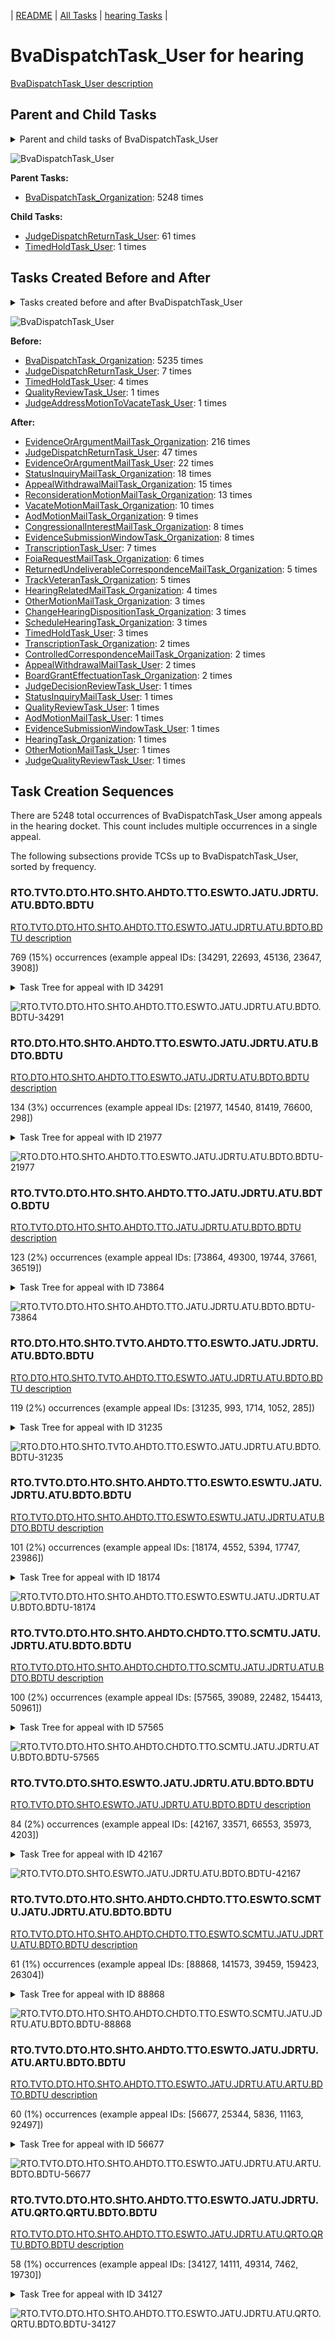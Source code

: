 <!-- DO NOT EDIT THIS FILE.  This file is autogenerated. -->
| [README](../README.md) | [All Tasks](../alltasks.md) | [hearing Tasks](tasklist.md) |

# BvaDispatchTask_User for hearing

[BvaDispatchTask_User description](../descr/BvaDispatchTask_User.md)

## Parent and Child Tasks

<details><summary markdown='span'>Parent and child tasks of BvaDispatchTask_User
</summary>

```
digraph G {
rankdir=LR;
node [shape=box]
"BvaDispatchTask_User" -> "JudgeDispatchReturnTask_User" [label=61]
"BvaDispatchTask_User" -> "TimedHoldTask_User" [label=1]
"BvaDispatchTask_Organization" -> "BvaDispatchTask_User" [label=5248]
}
```
</details>

![BvaDispatchTask_User](dot/BvaDispatchTask_User-parentchild.dot.png)

**Parent Tasks:**

   * [BvaDispatchTask_Organization](BvaDispatchTask_Organization.md): 5248 times

**Child Tasks:**

   * [JudgeDispatchReturnTask_User](JudgeDispatchReturnTask_User.md): 61 times
   * [TimedHoldTask_User](TimedHoldTask_User.md): 1 times

## Tasks Created Before and After

<details><summary markdown='span'>Tasks created before and after BvaDispatchTask_User</summary>

```
digraph G {
rankdir=LR;

"BvaDispatchTask_User" -> "EvidenceOrArgumentMailTask_Organization" [label=216]
"BvaDispatchTask_User" -> "JudgeDispatchReturnTask_User" [label=47]
"BvaDispatchTask_User" -> "EvidenceOrArgumentMailTask_User" [label=22]
"BvaDispatchTask_User" -> "StatusInquiryMailTask_Organization" [label=18]
"BvaDispatchTask_User" -> "AppealWithdrawalMailTask_Organization" [label=15]
"BvaDispatchTask_User" -> "ReconsiderationMotionMailTask_Organization" [label=13]
"BvaDispatchTask_User" -> "VacateMotionMailTask_Organization" [label=10]
"BvaDispatchTask_User" -> "AodMotionMailTask_Organization" [label=9]
"BvaDispatchTask_User" -> "EvidenceSubmissionWindowTask_Organization" [label=8]
"BvaDispatchTask_User" -> "CongressionalInterestMailTask_Organization" [label=8]
"BvaDispatchTask_User" -> "TranscriptionTask_User" [label=7]
"BvaDispatchTask_User" -> "FoiaRequestMailTask_Organization" [label=6]
"BvaDispatchTask_User" -> "TrackVeteranTask_Organization" [label=5]
"BvaDispatchTask_User" -> "ReturnedUndeliverableCorrespondenceMailTask_Organization" [label=5]
"BvaDispatchTask_User" -> "HearingRelatedMailTask_Organization" [label=4]
"BvaDispatchTask_User" -> "TimedHoldTask_User" [label=3]
"BvaDispatchTask_User" -> "ScheduleHearingTask_Organization" [label=3]
"BvaDispatchTask_User" -> "OtherMotionMailTask_Organization" [label=3]
"BvaDispatchTask_User" -> "ChangeHearingDispositionTask_Organization" [label=3]
"BvaDispatchTask_User" -> "TranscriptionTask_Organization" [label=2]
"BvaDispatchTask_User" -> "ControlledCorrespondenceMailTask_Organization" [label=2]
"BvaDispatchTask_User" -> "BoardGrantEffectuationTask_Organization" [label=2]
"BvaDispatchTask_User" -> "AppealWithdrawalMailTask_User" [label=2]
"BvaDispatchTask_User" -> "StatusInquiryMailTask_User" [label=1]
"BvaDispatchTask_User" -> "QualityReviewTask_User" [label=1]
"BvaDispatchTask_User" -> "OtherMotionMailTask_User" [label=1]
"BvaDispatchTask_User" -> "JudgeQualityReviewTask_User" [label=1]
"BvaDispatchTask_User" -> "JudgeDecisionReviewTask_User" [label=1]
"BvaDispatchTask_User" -> "HearingTask_Organization" [label=1]
"BvaDispatchTask_User" -> "EvidenceSubmissionWindowTask_User" [label=1]
"BvaDispatchTask_User" -> "AodMotionMailTask_User" [label=1]
"BvaDispatchTask_Organization" -> "BvaDispatchTask_User" [label=5235]
"JudgeDispatchReturnTask_User" -> "BvaDispatchTask_User" [label=7]
"TimedHoldTask_User" -> "BvaDispatchTask_User" [label=4]
"QualityReviewTask_User" -> "BvaDispatchTask_User" [label=1]
"JudgeAddressMotionToVacateTask_User" -> "BvaDispatchTask_User" [label=1]
}
```
</details>

![BvaDispatchTask_User](dot/BvaDispatchTask_User.dot.png)

**Before:**

   * [BvaDispatchTask_Organization](BvaDispatchTask_Organization.md): 5235 times
   * [JudgeDispatchReturnTask_User](JudgeDispatchReturnTask_User.md): 7 times
   * [TimedHoldTask_User](TimedHoldTask_User.md): 4 times
   * [QualityReviewTask_User](QualityReviewTask_User.md): 1 times
   * [JudgeAddressMotionToVacateTask_User](JudgeAddressMotionToVacateTask_User.md): 1 times

**After:**

   * [EvidenceOrArgumentMailTask_Organization](EvidenceOrArgumentMailTask_Organization.md): 216 times
   * [JudgeDispatchReturnTask_User](JudgeDispatchReturnTask_User.md): 47 times
   * [EvidenceOrArgumentMailTask_User](EvidenceOrArgumentMailTask_User.md): 22 times
   * [StatusInquiryMailTask_Organization](StatusInquiryMailTask_Organization.md): 18 times
   * [AppealWithdrawalMailTask_Organization](AppealWithdrawalMailTask_Organization.md): 15 times
   * [ReconsiderationMotionMailTask_Organization](ReconsiderationMotionMailTask_Organization.md): 13 times
   * [VacateMotionMailTask_Organization](VacateMotionMailTask_Organization.md): 10 times
   * [AodMotionMailTask_Organization](AodMotionMailTask_Organization.md): 9 times
   * [CongressionalInterestMailTask_Organization](CongressionalInterestMailTask_Organization.md): 8 times
   * [EvidenceSubmissionWindowTask_Organization](EvidenceSubmissionWindowTask_Organization.md): 8 times
   * [TranscriptionTask_User](TranscriptionTask_User.md): 7 times
   * [FoiaRequestMailTask_Organization](FoiaRequestMailTask_Organization.md): 6 times
   * [ReturnedUndeliverableCorrespondenceMailTask_Organization](ReturnedUndeliverableCorrespondenceMailTask_Organization.md): 5 times
   * [TrackVeteranTask_Organization](TrackVeteranTask_Organization.md): 5 times
   * [HearingRelatedMailTask_Organization](HearingRelatedMailTask_Organization.md): 4 times
   * [OtherMotionMailTask_Organization](OtherMotionMailTask_Organization.md): 3 times
   * [ChangeHearingDispositionTask_Organization](ChangeHearingDispositionTask_Organization.md): 3 times
   * [ScheduleHearingTask_Organization](ScheduleHearingTask_Organization.md): 3 times
   * [TimedHoldTask_User](TimedHoldTask_User.md): 3 times
   * [TranscriptionTask_Organization](TranscriptionTask_Organization.md): 2 times
   * [ControlledCorrespondenceMailTask_Organization](ControlledCorrespondenceMailTask_Organization.md): 2 times
   * [AppealWithdrawalMailTask_User](AppealWithdrawalMailTask_User.md): 2 times
   * [BoardGrantEffectuationTask_Organization](BoardGrantEffectuationTask_Organization.md): 2 times
   * [JudgeDecisionReviewTask_User](JudgeDecisionReviewTask_User.md): 1 times
   * [StatusInquiryMailTask_User](StatusInquiryMailTask_User.md): 1 times
   * [QualityReviewTask_User](QualityReviewTask_User.md): 1 times
   * [AodMotionMailTask_User](AodMotionMailTask_User.md): 1 times
   * [EvidenceSubmissionWindowTask_User](EvidenceSubmissionWindowTask_User.md): 1 times
   * [HearingTask_Organization](HearingTask_Organization.md): 1 times
   * [OtherMotionMailTask_User](OtherMotionMailTask_User.md): 1 times
   * [JudgeQualityReviewTask_User](JudgeQualityReviewTask_User.md): 1 times

## Task Creation Sequences

There are 5248 total occurrences of BvaDispatchTask_User among appeals in the hearing docket.  This count includes multiple occurrences in a single appeal.

The following subsections provide TCSs up to BvaDispatchTask_User, sorted by frequency.

### RTO.TVTO.DTO.HTO.SHTO.AHDTO.TTO.ESWTO.JATU.JDRTU.ATU.BDTO.BDTU

[RTO.TVTO.DTO.HTO.SHTO.AHDTO.TTO.ESWTO.JATU.JDRTU.ATU.BDTO.BDTU description](../descr/RTO.TVTO.DTO.HTO.SHTO.AHDTO.TTO.ESWTO.JATU.JDRTU.ATU.BDTO.BDTU.md)

769 (15%) occurrences (example appeal IDs: [34291, 22693, 45136, 23647, 3908])

<details><summary markdown='span'>Task Tree for appeal with ID 34291</summary>

```
@startuml
skinparam {
  ObjectBorderColor #555
  ObjectBorderThickness 0
  ObjectFontStyle bold
  ObjectFontSize 14
  ObjectAttributeFontColor #333
  ObjectAttributeFontSize 12
}
  object 0.RootTask #8dd3c7 {
Organization
}
  object 1.TrackVeteranTask #bebada {
Organization
}
  object 2.DistributionTask #ffffb3 {
Organization
}
  object 3.HearingTask #fb8072 {
Organization
}
  object 4.ScheduleHearingTask #80b1d3 {
Organization
}
  object 5.AssignHearingDispositionTask #8dd3c7 {
Organization
}
  object 6.TranscriptionTask #fb8072 {
Organization
}
  object 7.EvidenceSubmissionWindowTask #fccde5 {
Organization
}
  object 8.JudgeAssignTask #ccebc5 {
User
}
  object 9.JudgeDecisionReviewTask #d9d9d9 {
User
}
  object 10.AttorneyTask #bc80bd {
User
}
  object 11.BvaDispatchTask #b3de69 {
Organization
}
  object 12.BvaDispatchTask #b3de69 {
User  <back:white>    </back>
}
0.RootTask -- 1.TrackVeteranTask
0.RootTask -- 2.DistributionTask
2.DistributionTask -- 3.HearingTask
3.HearingTask -- 4.ScheduleHearingTask
3.HearingTask -- 5.AssignHearingDispositionTask
5.AssignHearingDispositionTask -- 6.TranscriptionTask
5.AssignHearingDispositionTask -- 7.EvidenceSubmissionWindowTask
0.RootTask -- 8.JudgeAssignTask
0.RootTask -- 9.JudgeDecisionReviewTask
9.JudgeDecisionReviewTask -- 10.AttorneyTask
0.RootTask -- 11.BvaDispatchTask
11.BvaDispatchTask -- 12.BvaDispatchTask
@enduml
```
</details>

![RTO.TVTO.DTO.HTO.SHTO.AHDTO.TTO.ESWTO.JATU.JDRTU.ATU.BDTO.BDTU-34291](uml/RTO.TVTO.DTO.HTO.SHTO.AHDTO.TTO.ESWTO.JATU.JDRTU.ATU.BDTO.BDTU-34291.png)

### RTO.DTO.HTO.SHTO.AHDTO.TTO.ESWTO.JATU.JDRTU.ATU.BDTO.BDTU

[RTO.DTO.HTO.SHTO.AHDTO.TTO.ESWTO.JATU.JDRTU.ATU.BDTO.BDTU description](../descr/RTO.DTO.HTO.SHTO.AHDTO.TTO.ESWTO.JATU.JDRTU.ATU.BDTO.BDTU.md)

134 (3%) occurrences (example appeal IDs: [21977, 14540, 81419, 76600, 298])

<details><summary markdown='span'>Task Tree for appeal with ID 21977</summary>

```
@startuml
skinparam {
  ObjectBorderColor #555
  ObjectBorderThickness 0
  ObjectFontStyle bold
  ObjectFontSize 14
  ObjectAttributeFontColor #333
  ObjectAttributeFontSize 12
}
  object 0.RootTask #8dd3c7 {
Organization
}
  object 1.DistributionTask #ffffb3 {
Organization
}
  object 2.HearingTask #fb8072 {
Organization
}
  object 3.ScheduleHearingTask #80b1d3 {
Organization
}
  object 4.AssignHearingDispositionTask #8dd3c7 {
Organization
}
  object 5.TranscriptionTask #fb8072 {
Organization
}
  object 6.EvidenceSubmissionWindowTask #fccde5 {
Organization
}
  object 7.JudgeAssignTask #ccebc5 {
User
}
  object 8.JudgeDecisionReviewTask #d9d9d9 {
User
}
  object 9.AttorneyTask #bc80bd {
User
}
  object 10.BvaDispatchTask #b3de69 {
Organization
}
  object 11.BvaDispatchTask #b3de69 {
User  <back:white>    </back>
}
0.RootTask -- 1.DistributionTask
1.DistributionTask -- 2.HearingTask
2.HearingTask -- 3.ScheduleHearingTask
2.HearingTask -- 4.AssignHearingDispositionTask
4.AssignHearingDispositionTask -- 5.TranscriptionTask
4.AssignHearingDispositionTask -- 6.EvidenceSubmissionWindowTask
0.RootTask -- 7.JudgeAssignTask
0.RootTask -- 8.JudgeDecisionReviewTask
8.JudgeDecisionReviewTask -- 9.AttorneyTask
0.RootTask -- 10.BvaDispatchTask
10.BvaDispatchTask -- 11.BvaDispatchTask
@enduml
```
</details>

![RTO.DTO.HTO.SHTO.AHDTO.TTO.ESWTO.JATU.JDRTU.ATU.BDTO.BDTU-21977](uml/RTO.DTO.HTO.SHTO.AHDTO.TTO.ESWTO.JATU.JDRTU.ATU.BDTO.BDTU-21977.png)

### RTO.TVTO.DTO.HTO.SHTO.AHDTO.TTO.JATU.JDRTU.ATU.BDTO.BDTU

[RTO.TVTO.DTO.HTO.SHTO.AHDTO.TTO.JATU.JDRTU.ATU.BDTO.BDTU description](../descr/RTO.TVTO.DTO.HTO.SHTO.AHDTO.TTO.JATU.JDRTU.ATU.BDTO.BDTU.md)

123 (2%) occurrences (example appeal IDs: [73864, 49300, 19744, 37661, 36519])

<details><summary markdown='span'>Task Tree for appeal with ID 73864</summary>

```
@startuml
skinparam {
  ObjectBorderColor #555
  ObjectBorderThickness 0
  ObjectFontStyle bold
  ObjectFontSize 14
  ObjectAttributeFontColor #333
  ObjectAttributeFontSize 12
}
  object 0.RootTask #8dd3c7 {
Organization
}
  object 1.TrackVeteranTask #bebada {
Organization
}
  object 2.DistributionTask #ffffb3 {
Organization
}
  object 3.HearingTask #fb8072 {
Organization
}
  object 4.ScheduleHearingTask #80b1d3 {
Organization
}
  object 5.HearingAdminActionVerifyAddressTask #ffed6f {
Organization
}
  object 6.AssignHearingDispositionTask #8dd3c7 {
Organization
}
  object 7.TranscriptionTask #fb8072 {
Organization
}
  object 8.JudgeAssignTask #ccebc5 {
User
}
  object 9.JudgeDecisionReviewTask #d9d9d9 {
User
}
  object 10.AttorneyTask #bc80bd {
User
}
  object 11.BvaDispatchTask #b3de69 {
Organization
}
  object 12.BvaDispatchTask #b3de69 {
User  <back:white>    </back>
}
0.RootTask -- 1.TrackVeteranTask
0.RootTask -- 2.DistributionTask
2.DistributionTask -- 3.HearingTask
3.HearingTask -- 4.ScheduleHearingTask
4.ScheduleHearingTask -- 5.HearingAdminActionVerifyAddressTask
3.HearingTask -- 6.AssignHearingDispositionTask
6.AssignHearingDispositionTask -- 7.TranscriptionTask
0.RootTask -- 8.JudgeAssignTask
0.RootTask -- 9.JudgeDecisionReviewTask
9.JudgeDecisionReviewTask -- 10.AttorneyTask
0.RootTask -- 11.BvaDispatchTask
11.BvaDispatchTask -- 12.BvaDispatchTask
@enduml
```
</details>

![RTO.TVTO.DTO.HTO.SHTO.AHDTO.TTO.JATU.JDRTU.ATU.BDTO.BDTU-73864](uml/RTO.TVTO.DTO.HTO.SHTO.AHDTO.TTO.JATU.JDRTU.ATU.BDTO.BDTU-73864.png)

### RTO.DTO.HTO.SHTO.TVTO.AHDTO.TTO.ESWTO.JATU.JDRTU.ATU.BDTO.BDTU

[RTO.DTO.HTO.SHTO.TVTO.AHDTO.TTO.ESWTO.JATU.JDRTU.ATU.BDTO.BDTU description](../descr/RTO.DTO.HTO.SHTO.TVTO.AHDTO.TTO.ESWTO.JATU.JDRTU.ATU.BDTO.BDTU.md)

119 (2%) occurrences (example appeal IDs: [31235, 993, 1714, 1052, 285])

<details><summary markdown='span'>Task Tree for appeal with ID 31235</summary>

```
@startuml
skinparam {
  ObjectBorderColor #555
  ObjectBorderThickness 0
  ObjectFontStyle bold
  ObjectFontSize 14
  ObjectAttributeFontColor #333
  ObjectAttributeFontSize 12
}
  object 0.RootTask #8dd3c7 {
Organization
}
  object 1.DistributionTask #ffffb3 {
Organization
}
  object 2.HearingTask #fb8072 {
Organization
}
  object 3.ScheduleHearingTask #80b1d3 {
Organization
}
  object 4.HearingAdminActionVerifyAddressTask #ffed6f {
Organization
}
  object 5.TrackVeteranTask #bebada {
Organization
}
  object 6.AssignHearingDispositionTask #8dd3c7 {
Organization
}
  object 7.TranscriptionTask #fb8072 {
Organization
}
  object 8.EvidenceSubmissionWindowTask #fccde5 {
Organization
}
  object 9.JudgeAssignTask #ccebc5 {
User
}
  object 10.JudgeDecisionReviewTask #d9d9d9 {
User
}
  object 11.AttorneyTask #bc80bd {
User
}
  object 12.HearingRelatedMailTask #8dd3c7 {
Organization
}
  object 13.HearingRelatedMailTask #8dd3c7 {
Organization
}
  object 14.HearingRelatedMailTask #8dd3c7 {
User
}
  object 15.HearingRelatedMailTask #8dd3c7 {
Organization
}
  object 16.BvaDispatchTask #b3de69 {
Organization
}
  object 17.BvaDispatchTask #b3de69 {
User  <back:white>    </back>
}
0.RootTask -- 1.DistributionTask
1.DistributionTask -- 2.HearingTask
2.HearingTask -- 3.ScheduleHearingTask
3.ScheduleHearingTask -- 4.HearingAdminActionVerifyAddressTask
0.RootTask -- 5.TrackVeteranTask
2.HearingTask -- 6.AssignHearingDispositionTask
6.AssignHearingDispositionTask -- 7.TranscriptionTask
6.AssignHearingDispositionTask -- 8.EvidenceSubmissionWindowTask
0.RootTask -- 9.JudgeAssignTask
0.RootTask -- 10.JudgeDecisionReviewTask
10.JudgeDecisionReviewTask -- 11.AttorneyTask
0.RootTask -- 12.HearingRelatedMailTask
12.HearingRelatedMailTask -- 13.HearingRelatedMailTask
13.HearingRelatedMailTask -- 14.HearingRelatedMailTask
14.HearingRelatedMailTask -- 15.HearingRelatedMailTask
0.RootTask -- 16.BvaDispatchTask
16.BvaDispatchTask -- 17.BvaDispatchTask
@enduml
```
</details>

![RTO.DTO.HTO.SHTO.TVTO.AHDTO.TTO.ESWTO.JATU.JDRTU.ATU.BDTO.BDTU-31235](uml/RTO.DTO.HTO.SHTO.TVTO.AHDTO.TTO.ESWTO.JATU.JDRTU.ATU.BDTO.BDTU-31235.png)

### RTO.TVTO.DTO.HTO.SHTO.AHDTO.TTO.ESWTO.ESWTU.JATU.JDRTU.ATU.BDTO.BDTU

[RTO.TVTO.DTO.HTO.SHTO.AHDTO.TTO.ESWTO.ESWTU.JATU.JDRTU.ATU.BDTO.BDTU description](../descr/RTO.TVTO.DTO.HTO.SHTO.AHDTO.TTO.ESWTO.ESWTU.JATU.JDRTU.ATU.BDTO.BDTU.md)

101 (2%) occurrences (example appeal IDs: [18174, 4552, 5394, 17747, 23986])

<details><summary markdown='span'>Task Tree for appeal with ID 18174</summary>

```
@startuml
skinparam {
  ObjectBorderColor #555
  ObjectBorderThickness 0
  ObjectFontStyle bold
  ObjectFontSize 14
  ObjectAttributeFontColor #333
  ObjectAttributeFontSize 12
}
  object 0.RootTask #8dd3c7 {
Organization
}
  object 1.TrackVeteranTask #bebada {
Organization
}
  object 2.DistributionTask #ffffb3 {
Organization
}
  object 3.HearingTask #fb8072 {
Organization
}
  object 4.ScheduleHearingTask #80b1d3 {
Organization
}
  object 5.HearingAdminActionVerifyAddressTask #ffed6f {
Organization
}
  object 6.AssignHearingDispositionTask #8dd3c7 {
Organization
}
  object 7.TranscriptionTask #fb8072 {
Organization
}
  object 8.EvidenceSubmissionWindowTask #fccde5 {
Organization
}
  object 9.EvidenceSubmissionWindowTask #fccde5 {
User
}
  object 10.JudgeAssignTask #ccebc5 {
User
}
  object 11.JudgeDecisionReviewTask #d9d9d9 {
User
}
  object 12.AttorneyTask #bc80bd {
User
}
  object 13.BvaDispatchTask #b3de69 {
Organization
}
  object 14.BvaDispatchTask #b3de69 {
User  <back:white>    </back>
}
0.RootTask -- 1.TrackVeteranTask
0.RootTask -- 2.DistributionTask
2.DistributionTask -- 3.HearingTask
3.HearingTask -- 4.ScheduleHearingTask
4.ScheduleHearingTask -- 5.HearingAdminActionVerifyAddressTask
3.HearingTask -- 6.AssignHearingDispositionTask
6.AssignHearingDispositionTask -- 7.TranscriptionTask
6.AssignHearingDispositionTask -- 8.EvidenceSubmissionWindowTask
8.EvidenceSubmissionWindowTask -- 9.EvidenceSubmissionWindowTask
0.RootTask -- 10.JudgeAssignTask
0.RootTask -- 11.JudgeDecisionReviewTask
11.JudgeDecisionReviewTask -- 12.AttorneyTask
0.RootTask -- 13.BvaDispatchTask
13.BvaDispatchTask -- 14.BvaDispatchTask
@enduml
```
</details>

![RTO.TVTO.DTO.HTO.SHTO.AHDTO.TTO.ESWTO.ESWTU.JATU.JDRTU.ATU.BDTO.BDTU-18174](uml/RTO.TVTO.DTO.HTO.SHTO.AHDTO.TTO.ESWTO.ESWTU.JATU.JDRTU.ATU.BDTO.BDTU-18174.png)

### RTO.TVTO.DTO.HTO.SHTO.AHDTO.CHDTO.TTO.SCMTU.JATU.JDRTU.ATU.BDTO.BDTU

[RTO.TVTO.DTO.HTO.SHTO.AHDTO.CHDTO.TTO.SCMTU.JATU.JDRTU.ATU.BDTO.BDTU description](../descr/RTO.TVTO.DTO.HTO.SHTO.AHDTO.CHDTO.TTO.SCMTU.JATU.JDRTU.ATU.BDTO.BDTU.md)

100 (2%) occurrences (example appeal IDs: [57565, 39089, 22482, 154413, 50961])

<details><summary markdown='span'>Task Tree for appeal with ID 57565</summary>

```
@startuml
skinparam {
  ObjectBorderColor #555
  ObjectBorderThickness 0
  ObjectFontStyle bold
  ObjectFontSize 14
  ObjectAttributeFontColor #333
  ObjectAttributeFontSize 12
}
  object 0.RootTask #8dd3c7 {
Organization
}
  object 1.TrackVeteranTask #bebada {
Organization
}
  object 2.DistributionTask #ffffb3 {
Organization
}
  object 3.HearingTask #fb8072 {
Organization
}
  object 4.ScheduleHearingTask #80b1d3 {
Organization
}
  object 5.AssignHearingDispositionTask #8dd3c7 {
Organization
}
  object 6.ChangeHearingDispositionTask #d9d9d9 {
Organization
}
  object 7.TranscriptionTask #fb8072 {
Organization
}
  object 8.SpecialCaseMovementTask #8dd3c7 {
User
}
  object 9.JudgeAssignTask #ccebc5 {
User
}
  object 10.JudgeDecisionReviewTask #d9d9d9 {
User
}
  object 11.AttorneyTask #bc80bd {
User
}
  object 12.BvaDispatchTask #b3de69 {
Organization
}
  object 13.BvaDispatchTask #b3de69 {
User  <back:white>    </back>
}
0.RootTask -- 1.TrackVeteranTask
0.RootTask -- 2.DistributionTask
2.DistributionTask -- 3.HearingTask
3.HearingTask -- 4.ScheduleHearingTask
3.HearingTask -- 5.AssignHearingDispositionTask
3.HearingTask -- 6.ChangeHearingDispositionTask
6.ChangeHearingDispositionTask -- 7.TranscriptionTask
2.DistributionTask -- 8.SpecialCaseMovementTask
0.RootTask -- 9.JudgeAssignTask
0.RootTask -- 10.JudgeDecisionReviewTask
10.JudgeDecisionReviewTask -- 11.AttorneyTask
0.RootTask -- 12.BvaDispatchTask
12.BvaDispatchTask -- 13.BvaDispatchTask
@enduml
```
</details>

![RTO.TVTO.DTO.HTO.SHTO.AHDTO.CHDTO.TTO.SCMTU.JATU.JDRTU.ATU.BDTO.BDTU-57565](uml/RTO.TVTO.DTO.HTO.SHTO.AHDTO.CHDTO.TTO.SCMTU.JATU.JDRTU.ATU.BDTO.BDTU-57565.png)

### RTO.TVTO.DTO.SHTO.ESWTO.JATU.JDRTU.ATU.BDTO.BDTU

[RTO.TVTO.DTO.SHTO.ESWTO.JATU.JDRTU.ATU.BDTO.BDTU description](../descr/RTO.TVTO.DTO.SHTO.ESWTO.JATU.JDRTU.ATU.BDTO.BDTU.md)

84 (2%) occurrences (example appeal IDs: [42167, 33571, 66553, 35973, 4203])

<details><summary markdown='span'>Task Tree for appeal with ID 42167</summary>

```
@startuml
skinparam {
  ObjectBorderColor #555
  ObjectBorderThickness 0
  ObjectFontStyle bold
  ObjectFontSize 14
  ObjectAttributeFontColor #333
  ObjectAttributeFontSize 12
}
  object 0.RootTask #8dd3c7 {
Organization
}
  object 1.TrackVeteranTask #bebada {
Organization
}
  object 2.DistributionTask #ffffb3 {
Organization
}
  object 3.HearingTask #fb8072 {
Organization
}
  object 4.ScheduleHearingTask #80b1d3 {
Organization
}
  object 5.AssignHearingDispositionTask #8dd3c7 {
Organization
}
  object 6.HearingTask #fb8072 {
Organization
}
  object 7.AssignHearingDispositionTask #8dd3c7 {
Organization
}
  object 8.EvidenceSubmissionWindowTask #fccde5 {
Organization
}
  object 9.JudgeAssignTask #ccebc5 {
User
}
  object 10.JudgeDecisionReviewTask #d9d9d9 {
User
}
  object 11.AttorneyTask #bc80bd {
User
}
  object 12.BvaDispatchTask #b3de69 {
Organization
}
  object 13.BvaDispatchTask #b3de69 {
User  <back:white>    </back>
}
  object 14.JudgeDispatchReturnTask #ffffb3 {
User
}
0.RootTask -- 1.TrackVeteranTask
0.RootTask -- 2.DistributionTask
2.DistributionTask -- 3.HearingTask
3.HearingTask -- 4.ScheduleHearingTask
3.HearingTask -- 5.AssignHearingDispositionTask
2.DistributionTask -- 6.HearingTask
6.HearingTask -- 7.AssignHearingDispositionTask
2.DistributionTask -- 8.EvidenceSubmissionWindowTask
0.RootTask -- 9.JudgeAssignTask
0.RootTask -- 10.JudgeDecisionReviewTask
10.JudgeDecisionReviewTask -- 11.AttorneyTask
0.RootTask -- 12.BvaDispatchTask
12.BvaDispatchTask -- 13.BvaDispatchTask
13.BvaDispatchTask -- 14.JudgeDispatchReturnTask
@enduml
```
</details>

![RTO.TVTO.DTO.SHTO.ESWTO.JATU.JDRTU.ATU.BDTO.BDTU-42167](uml/RTO.TVTO.DTO.SHTO.ESWTO.JATU.JDRTU.ATU.BDTO.BDTU-42167.png)

### RTO.TVTO.DTO.HTO.SHTO.AHDTO.CHDTO.TTO.ESWTO.SCMTU.JATU.JDRTU.ATU.BDTO.BDTU

[RTO.TVTO.DTO.HTO.SHTO.AHDTO.CHDTO.TTO.ESWTO.SCMTU.JATU.JDRTU.ATU.BDTO.BDTU description](../descr/RTO.TVTO.DTO.HTO.SHTO.AHDTO.CHDTO.TTO.ESWTO.SCMTU.JATU.JDRTU.ATU.BDTO.BDTU.md)

61 (1%) occurrences (example appeal IDs: [88868, 141573, 39459, 159423, 26304])

<details><summary markdown='span'>Task Tree for appeal with ID 88868</summary>

```
@startuml
skinparam {
  ObjectBorderColor #555
  ObjectBorderThickness 0
  ObjectFontStyle bold
  ObjectFontSize 14
  ObjectAttributeFontColor #333
  ObjectAttributeFontSize 12
}
  object 0.RootTask #8dd3c7 {
Organization
}
  object 1.TrackVeteranTask #bebada {
Organization
}
  object 2.DistributionTask #ffffb3 {
Organization
}
  object 3.HearingTask #fb8072 {
Organization
}
  object 4.ScheduleHearingTask #80b1d3 {
Organization
}
  object 5.AssignHearingDispositionTask #8dd3c7 {
Organization
}
  object 6.ChangeHearingDispositionTask #d9d9d9 {
Organization
}
  object 7.TranscriptionTask #fb8072 {
Organization
}
  object 8.EvidenceSubmissionWindowTask #fccde5 {
Organization
}
  object 9.SpecialCaseMovementTask #8dd3c7 {
User
}
  object 10.JudgeAssignTask #ccebc5 {
User
}
  object 11.JudgeDecisionReviewTask #d9d9d9 {
User
}
  object 12.AttorneyTask #bc80bd {
User
}
  object 13.BvaDispatchTask #b3de69 {
Organization
}
  object 14.BvaDispatchTask #b3de69 {
User  <back:white>    </back>
}
0.RootTask -- 1.TrackVeteranTask
0.RootTask -- 2.DistributionTask
2.DistributionTask -- 3.HearingTask
3.HearingTask -- 4.ScheduleHearingTask
3.HearingTask -- 5.AssignHearingDispositionTask
3.HearingTask -- 6.ChangeHearingDispositionTask
6.ChangeHearingDispositionTask -- 7.TranscriptionTask
6.ChangeHearingDispositionTask -- 8.EvidenceSubmissionWindowTask
2.DistributionTask -- 9.SpecialCaseMovementTask
0.RootTask -- 10.JudgeAssignTask
0.RootTask -- 11.JudgeDecisionReviewTask
11.JudgeDecisionReviewTask -- 12.AttorneyTask
0.RootTask -- 13.BvaDispatchTask
13.BvaDispatchTask -- 14.BvaDispatchTask
@enduml
```
</details>

![RTO.TVTO.DTO.HTO.SHTO.AHDTO.CHDTO.TTO.ESWTO.SCMTU.JATU.JDRTU.ATU.BDTO.BDTU-88868](uml/RTO.TVTO.DTO.HTO.SHTO.AHDTO.CHDTO.TTO.ESWTO.SCMTU.JATU.JDRTU.ATU.BDTO.BDTU-88868.png)

### RTO.TVTO.DTO.HTO.SHTO.AHDTO.TTO.ESWTO.JATU.JDRTU.ATU.ARTU.BDTO.BDTU

[RTO.TVTO.DTO.HTO.SHTO.AHDTO.TTO.ESWTO.JATU.JDRTU.ATU.ARTU.BDTO.BDTU description](../descr/RTO.TVTO.DTO.HTO.SHTO.AHDTO.TTO.ESWTO.JATU.JDRTU.ATU.ARTU.BDTO.BDTU.md)

60 (1%) occurrences (example appeal IDs: [56677, 25344, 5836, 11163, 92497])

<details><summary markdown='span'>Task Tree for appeal with ID 56677</summary>

```
@startuml
skinparam {
  ObjectBorderColor #555
  ObjectBorderThickness 0
  ObjectFontStyle bold
  ObjectFontSize 14
  ObjectAttributeFontColor #333
  ObjectAttributeFontSize 12
}
  object 0.RootTask #8dd3c7 {
Organization
}
  object 1.TrackVeteranTask #bebada {
Organization
}
  object 2.DistributionTask #ffffb3 {
Organization
}
  object 3.HearingTask #fb8072 {
Organization
}
  object 4.ScheduleHearingTask #80b1d3 {
Organization
}
  object 5.AssignHearingDispositionTask #8dd3c7 {
Organization
}
  object 6.TranscriptionTask #fb8072 {
Organization
}
  object 7.EvidenceSubmissionWindowTask #fccde5 {
Organization
}
  object 8.JudgeAssignTask #ccebc5 {
User
}
  object 9.JudgeDecisionReviewTask #d9d9d9 {
User
}
  object 10.AttorneyTask #bc80bd {
User
}
  object 11.AttorneyRewriteTask #b3de69 {
User
}
  object 12.BvaDispatchTask #b3de69 {
Organization
}
  object 13.BvaDispatchTask #b3de69 {
User  <back:white>    </back>
}
0.RootTask -- 1.TrackVeteranTask
0.RootTask -- 2.DistributionTask
2.DistributionTask -- 3.HearingTask
3.HearingTask -- 4.ScheduleHearingTask
3.HearingTask -- 5.AssignHearingDispositionTask
5.AssignHearingDispositionTask -- 6.TranscriptionTask
5.AssignHearingDispositionTask -- 7.EvidenceSubmissionWindowTask
0.RootTask -- 8.JudgeAssignTask
0.RootTask -- 9.JudgeDecisionReviewTask
9.JudgeDecisionReviewTask -- 10.AttorneyTask
9.JudgeDecisionReviewTask -- 11.AttorneyRewriteTask
0.RootTask -- 12.BvaDispatchTask
12.BvaDispatchTask -- 13.BvaDispatchTask
@enduml
```
</details>

![RTO.TVTO.DTO.HTO.SHTO.AHDTO.TTO.ESWTO.JATU.JDRTU.ATU.ARTU.BDTO.BDTU-56677](uml/RTO.TVTO.DTO.HTO.SHTO.AHDTO.TTO.ESWTO.JATU.JDRTU.ATU.ARTU.BDTO.BDTU-56677.png)

### RTO.TVTO.DTO.HTO.SHTO.AHDTO.TTO.ESWTO.JATU.JDRTU.ATU.QRTO.QRTU.BDTO.BDTU

[RTO.TVTO.DTO.HTO.SHTO.AHDTO.TTO.ESWTO.JATU.JDRTU.ATU.QRTO.QRTU.BDTO.BDTU description](../descr/RTO.TVTO.DTO.HTO.SHTO.AHDTO.TTO.ESWTO.JATU.JDRTU.ATU.QRTO.QRTU.BDTO.BDTU.md)

58 (1%) occurrences (example appeal IDs: [34127, 14111, 49314, 7462, 19730])

<details><summary markdown='span'>Task Tree for appeal with ID 34127</summary>

```
@startuml
skinparam {
  ObjectBorderColor #555
  ObjectBorderThickness 0
  ObjectFontStyle bold
  ObjectFontSize 14
  ObjectAttributeFontColor #333
  ObjectAttributeFontSize 12
}
  object 0.RootTask #8dd3c7 {
Organization
}
  object 1.TrackVeteranTask #bebada {
Organization
}
  object 2.DistributionTask #ffffb3 {
Organization
}
  object 3.HearingTask #fb8072 {
Organization
}
  object 4.ScheduleHearingTask #80b1d3 {
Organization
}
  object 5.AssignHearingDispositionTask #8dd3c7 {
Organization
}
  object 6.TranscriptionTask #fb8072 {
Organization
}
  object 7.EvidenceSubmissionWindowTask #fccde5 {
Organization
}
  object 8.JudgeAssignTask #ccebc5 {
User
}
  object 9.JudgeDecisionReviewTask #d9d9d9 {
User
}
  object 10.AttorneyTask #bc80bd {
User
}
  object 11.QualityReviewTask #fdb462 {
Organization
}
  object 12.QualityReviewTask #fdb462 {
User
}
  object 13.BvaDispatchTask #b3de69 {
Organization
}
  object 14.BvaDispatchTask #b3de69 {
User  <back:white>    </back>
}
0.RootTask -- 1.TrackVeteranTask
0.RootTask -- 2.DistributionTask
2.DistributionTask -- 3.HearingTask
3.HearingTask -- 4.ScheduleHearingTask
3.HearingTask -- 5.AssignHearingDispositionTask
5.AssignHearingDispositionTask -- 6.TranscriptionTask
5.AssignHearingDispositionTask -- 7.EvidenceSubmissionWindowTask
0.RootTask -- 8.JudgeAssignTask
0.RootTask -- 9.JudgeDecisionReviewTask
9.JudgeDecisionReviewTask -- 10.AttorneyTask
0.RootTask -- 11.QualityReviewTask
11.QualityReviewTask -- 12.QualityReviewTask
0.RootTask -- 13.BvaDispatchTask
13.BvaDispatchTask -- 14.BvaDispatchTask
@enduml
```
</details>

![RTO.TVTO.DTO.HTO.SHTO.AHDTO.TTO.ESWTO.JATU.JDRTU.ATU.QRTO.QRTU.BDTO.BDTU-34127](uml/RTO.TVTO.DTO.HTO.SHTO.AHDTO.TTO.ESWTO.JATU.JDRTU.ATU.QRTO.QRTU.BDTO.BDTU-34127.png)

